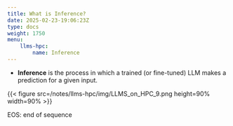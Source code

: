 ```yaml
---
title: What is Inference?
date: 2025-02-23-19:06:23Z
type: docs 
weight: 1750
menu: 
    llms-hpc:
        name: Inference
---
```



* __Inference__  is the process in which a trained (or fine-tuned) LLM makes a prediction for a given input.


{{< figure src=/notes/llms-hpc/img/LLMS_on_HPC_9.png height=90% width=90% >}}

EOS: end of sequence

